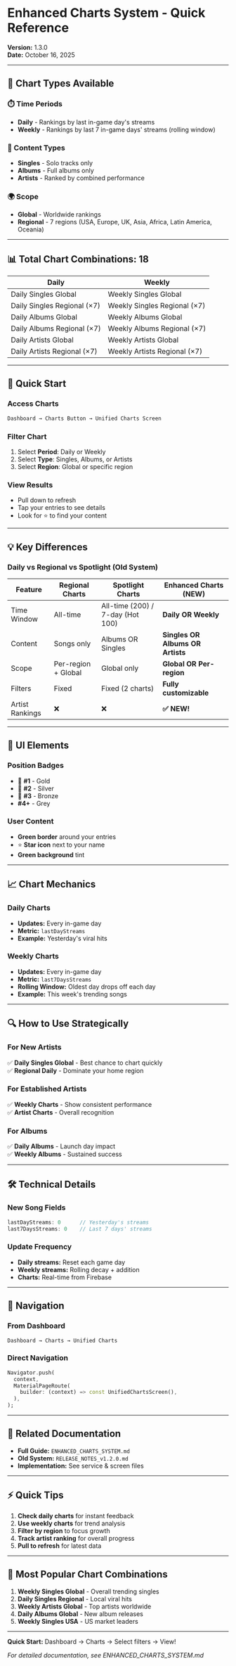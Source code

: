 # Enhanced Charts System - Quick Reference

**Version:** 1.3.0  
**Date:** October 16, 2025

---

## 🎯 Chart Types Available

### ⏱️ Time Periods
- **Daily** - Rankings by last in-game day's streams
- **Weekly** - Rankings by last 7 in-game days' streams (rolling window)

### 🎵 Content Types
- **Singles** - Solo tracks only
- **Albums** - Full albums only
- **Artists** - Ranked by combined performance

### 🌍 Scope
- **Global** - Worldwide rankings
- **Regional** - 7 regions (USA, Europe, UK, Asia, Africa, Latin America, Oceania)

---

## 📊 Total Chart Combinations: 18

| Daily | Weekly |
|-------|--------|
| Daily Singles Global | Weekly Singles Global |
| Daily Singles Regional (×7) | Weekly Singles Regional (×7) |
| Daily Albums Global | Weekly Albums Global |
| Daily Albums Regional (×7) | Weekly Albums Regional (×7) |
| Daily Artists Global | Weekly Artists Global |
| Daily Artists Regional (×7) | Weekly Artists Regional (×7) |

---

## 🚀 Quick Start

### Access Charts
```dart
Dashboard → Charts Button → Unified Charts Screen
```

### Filter Chart
1. Select **Period**: Daily or Weekly
2. Select **Type**: Singles, Albums, or Artists
3. Select **Region**: Global or specific region

### View Results
- Pull down to refresh
- Tap your entries to see details
- Look for ⭐ to find your content

---

## 💡 Key Differences

### Daily vs Regional vs Spotlight (Old System)

| Feature | Regional Charts | Spotlight Charts | **Enhanced Charts (NEW)** |
|---------|----------------|------------------|--------------------------|
| Time Window | All-time | All-time (200) / 7-day (Hot 100) | **Daily OR Weekly** |
| Content | Songs only | Albums OR Singles | **Singles OR Albums OR Artists** |
| Scope | Per-region + Global | Global only | **Global OR Per-region** |
| Filters | Fixed | Fixed (2 charts) | **Fully customizable** |
| Artist Rankings | ❌ | ❌ | **✅ NEW!** |

---

## 🎨 UI Elements

### Position Badges
- 🥇 **#1** - Gold
- 🥈 **#2** - Silver  
- 🥉 **#3** - Bronze
- **#4+** - Grey

### User Content
- **Green border** around your entries
- ⭐ **Star icon** next to your name
- **Green background** tint

---

## 📈 Chart Mechanics

### Daily Charts
- **Updates:** Every in-game day
- **Metric:** `lastDayStreams`
- **Example:** Yesterday's viral hits

### Weekly Charts
- **Updates:** Every in-game day
- **Metric:** `last7DaysStreams`
- **Rolling Window:** Oldest day drops off each day
- **Example:** This week's trending songs

---

## 🔍 How to Use Strategically

### For New Artists
✅ **Daily Singles Global** - Best chance to chart quickly  
✅ **Regional Daily** - Dominate your home region  

### For Established Artists
✅ **Weekly Charts** - Show consistent performance  
✅ **Artist Charts** - Overall recognition  

### For Albums
✅ **Daily Albums** - Launch day impact  
✅ **Weekly Albums** - Sustained success  

---

## 🛠️ Technical Details

### New Song Fields
```dart
lastDayStreams: 0      // Yesterday's streams
last7DaysStreams: 0    // Last 7 days' streams
```

### Update Frequency
- **Daily streams:** Reset each game day
- **Weekly streams:** Rolling decay + addition
- **Charts:** Real-time from Firebase

---

## 📱 Navigation

### From Dashboard
```
Dashboard → Charts → Unified Charts
```

### Direct Navigation
```dart
Navigator.push(
  context,
  MaterialPageRoute(
    builder: (context) => const UnifiedChartsScreen(),
  ),
);
```

---

## 🔗 Related Documentation

- **Full Guide:** `ENHANCED_CHARTS_SYSTEM.md`
- **Old System:** `RELEASE_NOTES_v1.2.0.md`
- **Implementation:** See service & screen files

---

## ⚡ Quick Tips

1. **Check daily charts** for instant feedback
2. **Use weekly charts** for trend analysis
3. **Filter by region** to focus growth
4. **Track artist ranking** for overall progress
5. **Pull to refresh** for latest data

---

## 🎯 Most Popular Chart Combinations

1. **Weekly Singles Global** - Overall trending singles
2. **Daily Singles Regional** - Local viral hits
3. **Weekly Artists Global** - Top artists worldwide
4. **Daily Albums Global** - New album releases
5. **Weekly Singles USA** - US market leaders

---

**Quick Start:** Dashboard → Charts → Select filters → View!

*For detailed documentation, see ENHANCED_CHARTS_SYSTEM.md*
